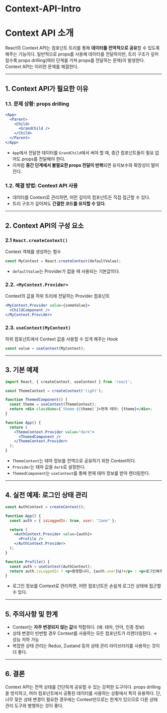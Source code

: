 # Context-API-Intro

# Context API 소개

React의 Context API는 컴포넌트 트리를 통해 **데이터를 전역적으로 공유**할 수 있도록 해주는 기능이다. 일반적으로 props를 사용해 데이터를 전달하지만, 트리 구조가 깊어질수록 props drilling(여러 단계를 거쳐 props를 전달하는 문제)이 발생한다. Context API는 이러한 문제를 해결한다.

---

## 1. Context API가 필요한 이유

### 1.1. 문제 상황: props drilling

```jsx
<App>
  <Parent>
    <Child>
      <GrandChild />
    </Child>
  </Parent>
</App>
```

- `App`에서 전달한 데이터를 `GrandChild`에서 써야 할 때, 중간 컴포넌트들이 필요 없어도 props를 전달해야 한다.
- 이처럼 **중간 단계에서 불필요한 props 전달이 반복**되면 유지보수와 확장성이 떨어진다.

### 1.2. 해결 방법: Context API 사용

- 데이터를 Context로 관리하면, 어떤 깊이의 컴포넌트든 직접 접근할 수 있다.
- 트리 구조가 깊어져도 **간결한 코드를 유지할 수 있다.**

---

## 2. Context API의 구성 요소

### 2.1 `React.createContext()`

 Context 객체를 생성하는 함수

```jsx
const MyContext = React.createContext(defaultValue);
```

- `defaultValue`는 Provider가 없을 때 사용되는 기본값이다.

### 2.2. `<MyContext.Provider>`

 Context의 값을 하위 트리에 전달하는 Provider 컴포넌트

```jsx
<MyContext.Provider value={someValue}>
  <ChildComponent />
</MyContext.Provider>
```

### 2.3. `useContext(MyContext)`

 하위 컴포넌트에서 Context 값을 사용할 수 있게 해주는 Hook

```jsx
const value = useContext(MyContext);
```

---

## 3. 기본 예제

```jsx
import React, { createContext, useContext } from 'react';

const ThemeContext = createContext('light');

function ThemedComponent() {
  const theme = useContext(ThemeContext);
  return <div className={`theme-${theme}`}>현재 테마: {theme}</div>;
}

function App() {
  return (
    <ThemeContext.Provider value="dark">
      <ThemedComponent />
    </ThemeContext.Provider>
  );
}
```

- `ThemeContext`는 테마 정보를 전역으로 공유하기 위한 Context이다.
- `Provider`는 테마 값을 `dark`로 설정한다.
- `ThemedComponent`는 `useContext`를 통해 현재 테마 정보를 받아 렌더링한다.

---

## 4. 실전 예제: 로그인 상태 관리

```jsx
const AuthContext = createContext();

function App() {
  const auth = { isLoggedIn: true, user: "Jane" };

  return (
    <AuthContext.Provider value={auth}>
      <Profile />
    </AuthContext.Provider>
  );
}

function Profile() {
  const auth = useContext(AuthContext);
  return auth.isLoggedIn ? <p>환영합니다, {auth.user}님!</p> : <p>로그인해주세요</p>;
}
```

- 로그인 정보를 Context로 관리하면, 어떤 컴포넌트든 손쉽게 로그인 상태에 접근할 수 있다.

---

## 5. 주의사항 및 한계

- Context는 **자주 변경되지 않는 값**에 적합하다. (예: 테마, 언어, 인증 정보)
- 상태 변경이 빈번할 경우 Context를 사용하는 모든 컴포넌트가 리렌더링된다. → 성능 저하 가능
- 복잡한 상태 관리는 Redux, Zustand 등의 상태 관리 라이브러리를 사용하는 것이 더 좋다.

---

## 6. 결론

Context API는 전역 상태를 간단하게 공유할 수 있는 강력한 도구이다. props drilling을 방지하고, 여러 컴포넌트에서 공통된 데이터를 사용하는 상황에서 특히 유용하다. 단, 너무 잦은 상태 변경이 필요한 경우에는 Context만으로는 한계가 있으므로 다른 상태 관리 도구와 병행하는 것이 좋다.